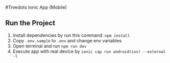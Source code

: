 #Treedots Ionic App (Mobile)

## Run the Project
1. Install dependencies by run this command: `npm install`
2. Copy `.env.sample` to `.env` and change env variables
3. Open terminal and run `npm run dev`
4. Execute app with real device by `ionic cap run android(ios) --external -l`
